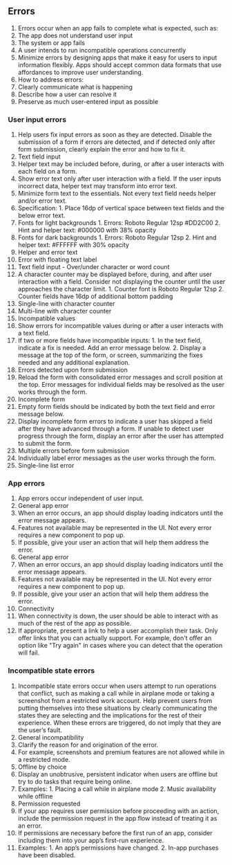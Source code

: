 ## Errors
1. Errors occur when an app fails to complete what is expected, such as:
  1. The app does not understand user input
  2. The system or app fails
  3. A user intends to run incompatible operations concurrently
2. Minimize errors by designing apps that make it easy for users to input information flexibly. Apps should accept common data formats that use affordances to improve user understanding.
3. How to address errors:
  1. Clearly communicate what is happening
  2. Describe how a user can resolve it
  3. Preserve as much user-entered input as possible
  
### User input errors
1. Help users fix input errors as soon as they are detected. Disable the submission of a form if errors are detected, and if detected only after form submission, clearly explain the error and how to fix it.
2. Text field input  
  1. Helper text may be included before, during, or after a user interacts with each field on a form.
  2. Show error text only after user interaction with a field. If the user inputs incorrect data, helper text may transform into error text.
  3. Minimize form text to the essentials. Not every text field needs helper and/or error text.
  4. Specification:
    1. Place 16dp of vertical space between text fields and the below error text.
  5. Fonts for light backgrounds
    1. Errors: Roboto Regular 12sp #DD2C00
    2. Hint and helper text: #000000 with 38% opacity
  6. Fonts for dark backgrounds
    1. Errors: Roboto Regular 12sp
    2. Hint and helper text: #FFFFFF with 30% opacity
  7. Helper and error text
  8. Error with floating text label
3. Text field input - Over/under character or word count
  1. A character counter may be displayed before, during, and after user interaction with a field. Consider not displaying the counter until the user approaches the character limit.
    1. Counter font is Roboto Regular 12sp
    2. Counter fields have 16dp of additional bottom padding
  2. Single-line with character counter
  3. Multi-line with character counter
4. Incompatible values
  1. Show errors for incompatible values during or after a user interacts with a text field.
  2. If two or more fields have incompatible inputs:
    1. In the text field, indicate a fix is needed. Add an error message below.
    2. Display a message at the top of the form, or screen, summarizing the fixes needed and any additional explanation.
5. Errors detected upon form submission
  1. Reload the form with consolidated error messages and scroll position at the top. Error messages for individual fields may be resolved as the user works through the form.
6. Incomplete form
  1. Empty form fields should be indicated by both the text field and error message below.
  2. Display incomplete form errors to indicate a user has skipped a field after they have advanced through a form. If unable to detect user progress through the form, display an error after the user has attempted to submit the form.
7. Multiple errors before form submission
  1. Individually label error messages as the user works through the form.
8. Single-line list error

### App errors
1. App errors occur independent of user input.
2. General app error
  1. When an error occurs, an app should display loading indicators until the error message appears.
  2. Features not available may be represented in the UI. Not every error requires a new component to pop up.
  3. If possible, give your user an action that will help them address the error.
3. General app error
  1. When an error occurs, an app should display loading indicators until the error message appears.
  2. Features not available may be represented in the UI. Not every error requires a new component to pop up.
  3. If possible, give your user an action that will help them address the error.
4. Connectivity
  1. When connectivity is down, the user should be able to interact with as much of the rest of the app as possible.
  2. If appropriate, present a link to help a user accomplish their task. Only offer links that you can actually support. For example, don't offer an option like "Try again" in cases where you can detect that the operation will fail.

### Incompatible state errors
1. Incompatible state errors occur when users attempt to run operations that conflict, such as making a call while in airplane mode or taking a screenshot from a restricted work account. Help prevent users from putting themselves into these situations by clearly communicating the states they are selecting and the implications for the rest of their experience. When these errors are triggered, do not imply that they are the user’s fault.
2. General incompatibility
  1. Clarify the reason for and origination of the error.  
  2. For example, screenshots and premium features are not allowed while in a restricted mode.
3. Offline by choice
  1. Display an unobtrusive, persistent indicator when users are offline but try to do tasks that require being online.
  2. Examples:
    1. Placing a call while in airplane mode
    2. Music availability while offline
4. Permission requested
  1. If your app requires user permission before proceeding with an action, include the permission request in the app flow instead of treating it as an error.
  2. If permissions are necessary before the first run of an app, consider including them into your app’s first-run experience.
  3. Examples:
    1. An app’s permissions have changed.
    2. In-app purchases have been disabled.
